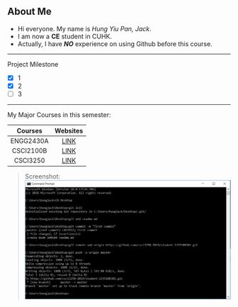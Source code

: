 ## About Me

* Hi everyone. My name is _Hung Yiu Pan, Jack_.
* I am now a **CE** student in CUHK. 
* Actually, I have **_NO_** experience on using Github before this course.
---

Project Milestone
- [x] 1
- [x] 2
- [ ] 3

---
My Major Courses in this semester:

|   Courses   | Websites |
| :--------: | :--------------: |
|  ENGG2430A  | [LINK](http://www.cse.cuhk.edu.hk/~andrejb/engg2430/) |
|  CSCI2100B  | [LINK](http://course.cse.cuhk.edu.hk/~csci2100b/) |
|  CSCI3250   | [LINK](http://course.cse.cuhk.edu.hk/~csci3250/) |

> Screenshot:
> ![Screenshot](https://github.com/csci3250-2019/student-1155108381/blob/master/Project%202.PNG)
